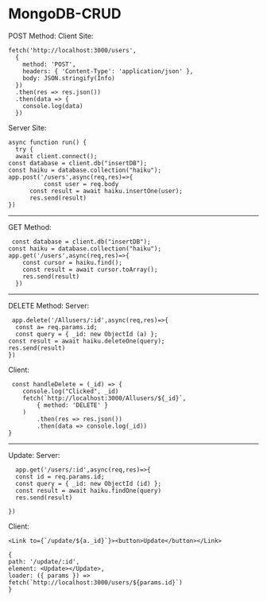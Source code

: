 # MongoDB-CRUD
POST Method:
Client Site:

    fetch('http://localhost:3000/users',
      {
        method: 'POST',
        headers: { 'Content-Type': 'application/json' },
        body: JSON.stringify(Info)
      })
      .then(res => res.json())
      .then(data => {
        console.log(data)
      })

Server Site:

    async function run() {
      try {
      await client.connect();
    const database = client.db("insertDB");
    const haiku = database.collection("haiku");
    app.post('/users',async(req,res)=>{
              const user = req.body
          const result = await haiku.insertOne(user);
          res.send(result)
    })
------------------------------------------------------------------------
GET Method:

     const database = client.db("insertDB");
    const haiku = database.collection("haiku");
    app.get('/users',async(req,res)=>{
        const cursor = haiku.find();
        const result = await cursor.toArray();
        res.send(result)
      })

--------------------------------------------------------------------
DELETE Method:
Server:

     app.delete('/Allusers/:id',async(req,res)=>{
      const a= req.params.id;
      const query = { _id: new ObjectId (a) };
    const result = await haiku.deleteOne(query);
    res.send(result)
    })

Client:

     const handleDelete = (_id) => {
        console.log("Clicked", _id)
        fetch(`http://localhost:3000/Allusers/${_id}`,
            { method: 'DELETE' }
        )
            .then(res => res.json())
            .then(data => console.log(_id))
    }
-------------------------------------------------------------------------

Update:
Server:

      app.get('/users/:id',async(req,res)=>{
      const id = req.params.id;
      const query = { _id: new ObjectId (id) };
      const result = await haiku.findOne(query)
      res.send(result)

    })

Client:

    <Link to={`/update/${a._id}`}><button>Update</button></Link>

    {
    path: '/update/:id',
    element: <Update></Update>,
    loader: ({ params }) => fetch(`http://localhost:3000/users/${params.id}`)
    }

    

  
